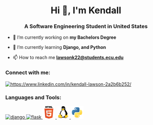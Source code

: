 <h1 align="center">Hi 👋, I'm Kendall</h1>
<h3 align="center">A Software Engineering Student in United States</h3>

- 🔭 I’m currently working on **my Bachelors Degree**

- 🌱 I’m currently learning **Django, and Python**

- 📫 How to reach me **lawsonk22@students.ecu.edu**

<h3 align="left">Connect with me:</h3>
<p align="left">
<a href="[https://linkedin.com/in/https://www.linkedin.com/in/kendall-lawson-2a2b6b252/](https://www.linkedin.com/in/kendall-lawson-2a2b6b252)" target="blank"><img align="center" src="https://raw.githubusercontent.com/rahuldkjain/github-profile-readme-generator/master/src/images/icons/Social/linked-in-alt.svg" alt="https://www.linkedin.com/in/kendall-lawson-2a2b6b252/" height="30" width="40" /></a>
</p>

<h3 align="left">Languages and Tools:</h3>
<p align="left"> <a href="https://www.djangoproject.com/" target="_blank" rel="noreferrer"> <img src="https://cdn.worldvectorlogo.com/logos/django.svg" alt="django" width="40" height="40"/> </a> <a href="https://flask.palletsprojects.com/" target="_blank" rel="noreferrer"> <img src="https://www.vectorlogo.zone/logos/pocoo_flask/pocoo_flask-icon.svg" alt="flask" width="40" height="40"/> </a> <a href="https://www.w3.org/html/" target="_blank" rel="noreferrer"> <img src="https://raw.githubusercontent.com/devicons/devicon/master/icons/html5/html5-original-wordmark.svg" alt="html5" width="40" height="40"/> </a> <a href="https://www.linux.org/" target="_blank" rel="noreferrer"> <img src="https://raw.githubusercontent.com/devicons/devicon/master/icons/linux/linux-original.svg" alt="linux" width="40" height="40"/> </a> <a href="https://www.python.org" target="_blank" rel="noreferrer"> <img src="https://raw.githubusercontent.com/devicons/devicon/master/icons/python/python-original.svg" alt="python" width="40" height="40"/> </a> </p>
